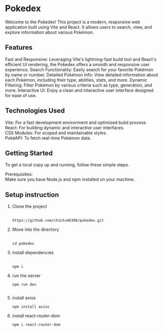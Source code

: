 # Pokedex

Welcome to the Pokedex! This project is a modern, responsive web application built using Vite and React. It allows users to search, view, and explore information about various Pokémon.

## Features
Fast and Responsive: Leveraging Vite's lightning-fast build tool and React's efficient UI rendering, the Pokedex offers a smooth and responsive user experience.
Search Functionality: Easily search for your favorite Pokémon by name or number.
Detailed Pokémon Info: View detailed information about each Pokémon, including their type, abilities, stats, and more.
Dynamic Filtering: Filter Pokémon by various criteria such as type, generation, and more.
Interactive UI: Enjoy a clean and interactive user interface designed for ease of use.

## Technologies Used
Vite: For a fast development environment and optimized build process. <br>
React: For building dynamic and interactive user interfaces. <br>
CSS Modules: For scoped and maintainable styles. <br>
PokéAPI: To fetch real-time Pokémon data. <br>

## Getting Started
To get a local copy up and running, follow these simple steps.

Prerequisites: <br>
Make sure you have Node.js and npm installed on your machine.

## Setup instruction

  1. Clone the project <br><br>
      ```  
      https://github.com/chintu46306/pokedex.git 
      
      ```

    
 2. Move into the directory <br><br>
    ```
    cd pokedex

    ```
3. install dependencies   <br><br>
    ```
    npm i

    ```
4. run the server
    ```
    npm run dev
  
    ```

5. install axios
    ```
    npm install axios

    ```

6. install react-router-dom
    ```
    npm i react-router-dom
    
    ```

    

